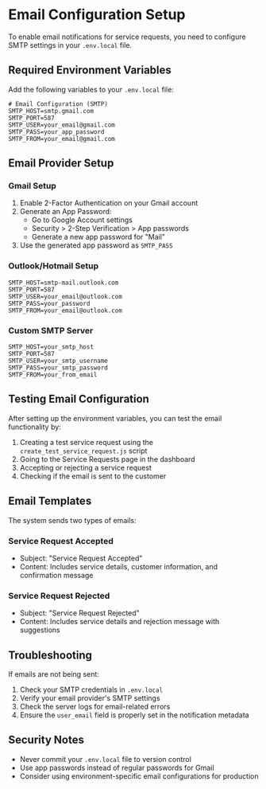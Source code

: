 # Email Configuration Setup

To enable email notifications for service requests, you need to configure SMTP settings in your `.env.local` file.

## Required Environment Variables

Add the following variables to your `.env.local` file:

```env
# Email Configuration (SMTP)
SMTP_HOST=smtp.gmail.com
SMTP_PORT=587
SMTP_USER=your_email@gmail.com
SMTP_PASS=your_app_password
SMTP_FROM=your_email@gmail.com
```

## Email Provider Setup

### Gmail Setup
1. Enable 2-Factor Authentication on your Gmail account
2. Generate an App Password:
   - Go to Google Account settings
   - Security > 2-Step Verification > App passwords
   - Generate a new app password for "Mail"
3. Use the generated app password as `SMTP_PASS`

### Outlook/Hotmail Setup
```env
SMTP_HOST=smtp-mail.outlook.com
SMTP_PORT=587
SMTP_USER=your_email@outlook.com
SMTP_PASS=your_password
SMTP_FROM=your_email@outlook.com
```

### Custom SMTP Server
```env
SMTP_HOST=your_smtp_host
SMTP_PORT=587
SMTP_USER=your_smtp_username
SMTP_PASS=your_smtp_password
SMTP_FROM=your_from_email
```

## Testing Email Configuration

After setting up the environment variables, you can test the email functionality by:

1. Creating a test service request using the `create_test_service_request.js` script
2. Going to the Service Requests page in the dashboard
3. Accepting or rejecting a service request
4. Checking if the email is sent to the customer

## Email Templates

The system sends two types of emails:

### Service Request Accepted
- Subject: "Service Request Accepted"
- Content: Includes service details, customer information, and confirmation message

### Service Request Rejected
- Subject: "Service Request Rejected"
- Content: Includes service details and rejection message with suggestions

## Troubleshooting

If emails are not being sent:

1. Check your SMTP credentials in `.env.local`
2. Verify your email provider's SMTP settings
3. Check the server logs for email-related errors
4. Ensure the `user_email` field is properly set in the notification metadata

## Security Notes

- Never commit your `.env.local` file to version control
- Use app passwords instead of regular passwords for Gmail
- Consider using environment-specific email configurations for production





